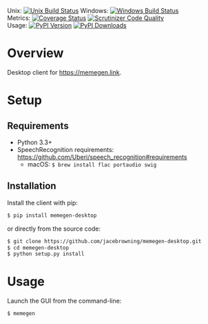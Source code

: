 Unix: [![Unix Build Status](http://img.shields.io/travis/jacebrowning/memegen-desktop/master.svg)](https://travis-ci.org/jacebrowning/memegen-desktop) Windows: [![Windows Build Status](https://img.shields.io/appveyor/ci/jacebrowning/memegen-desktop/master.svg)](https://ci.appveyor.com/project/jacebrowning/memegen-desktop)<br>Metrics: [![Coverage Status](http://img.shields.io/coveralls/jacebrowning/memegen-desktop/master.svg)](https://coveralls.io/r/jacebrowning/memegen-desktop) [![Scrutinizer Code Quality](http://img.shields.io/scrutinizer/g/jacebrowning/memegen-desktop.svg)](https://scrutinizer-ci.com/g/jacebrowning/memegen-desktop/?branch=master)<br>Usage: [![PyPI Version](http://img.shields.io/pypi/v/memegen-desktop.svg)](https://pypi.python.org/pypi/memegen-desktop) [![PyPI Downloads](http://img.shields.io/pypi/dm/memegen-desktop.svg)](https://pypi.python.org/pypi/memegen-desktop)

# Overview

Desktop client for https://memegen.link.

# Setup

## Requirements

* Python 3.3+
* SpeechRecognition requirements: https://github.com/Uberi/speech_recognition#requirements
  * macOS: `$ brew install flac portaudio swig`

## Installation

Install the client with pip:

```sh
$ pip install memegen-desktop
```

or directly from the source code:

```sh
$ git clone https://github.com/jacebrowning/memegen-desktop.git
$ cd memegen-desktop
$ python setup.py install
```

# Usage

Launch the GUI from the command-line:

```sh
$ memegen
```

